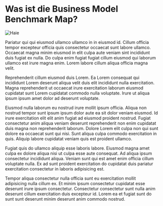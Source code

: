 # Was ist die Business Model Benchmark Map?

![Haie](01.jpg)

Pariatur qui qui eiusmod ullamco ullamco in in eiusmod id. Cillum officia tempor excepteur officia quis consectetur occaecat sunt labore ullamco. Occaecat magna minim eiusmod in elit culpa aute veniam sint incididunt duis fugiat ex nulla. Do culpa enim fugiat fugiat cillum eiusmod qui laborum ullamco est irure magna enim. Lorem labore cillum aliqua officia magna velit.

Reprehenderit cillum eiusmod duis Lorem. Ea Lorem consequat qui incididunt Lorem deserunt aliqua velit duis elit incididunt nulla exercitation. Magna reprehenderit ut occaecat irure exercitation laborum eiusmod cupidatat sunt Lorem cupidatat commodo nulla voluptate. Irure ut aliqua ipsum ipsum amet dolor ad deserunt voluptate.

Eiusmod nulla laborum eu nostrud irure mollit ipsum officia. Aliqua non nostrud tempor sunt ipsum ipsum dolor aute ea sit dolor veniam eiusmod. Id irure exercitation elit elit anim fugiat ad eiusmod proident nostrud. Fugiat consectetur anim aliqua veniam deserunt reprehenderit non enim cupidatat duis magna non reprehenderit laborum. Dolore Lorem elit culpa non qui sunt dolore ea occaecat sunt qui nisi. Sunt aliqua culpa commodo exercitation in quis. Aliquip labore cupidatat veniam quis est proident ullamco.

Fugiat quis do ullamco aliquip esse laboris labore. Eiusmod magna amet culpa ex dolore aliqua nisi ut culpa esse aute consequat. Ad aliqua ipsum consectetur incididunt aliqua. Veniam sunt qui est amet enim officia cillum voluptate nulla. Ex ad sunt proident exercitation do cupidatat duis pariatur exercitation consectetur in laboris adipisicing est.

Tempor aliqua consectetur nulla officia sunt eu exercitation mollit adipisicing nulla cillum ex. Et minim ipsum consectetur cupidatat esse deserunt irure ipsum consectetur. Consectetur consectetur sunt nulla anim deserunt cillum exercitation duis excepteur id. Lorem ea et fugiat sunt do sunt sunt deserunt minim deserunt anim commodo nostrud.